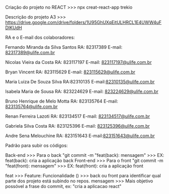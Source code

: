 Criação do projeto no REACT >>> npx creat-react-app trekio

Descrição do projeto A3 >>> https://drive.google.com/drive/folders/1U95GhUXqEitULHRCL1E4UWW4uFDIKUdH

RA e o E-mail dos colaboradores:

Fernando Miranda da Silva Santos 
RA: 82317389
E-mail: 82317389@ulife.com.br

Nicolas Vieira da Costa
RA: 823117197
E-mail: 823117197@ulife.com.br

Bryan Vincent 
RA: 823115629
E-mail: 823115629@ulife.com.br

Maria Luiza De Souza Silva 
RA:82310135
E-mail:82310135@ulife.com.br

Isabela Maria de Sousa
RA: 823224629
E-mail: 823224629@ulife.com.br

Bruno Henrique de Melo Motta 
RA: 823135764
E-mail: 823135764@ulife.com.br

Renan Ferreira Lazoti
RA: 823134517
E-mail: 823134517@ulife.com.br

Gabriela Silva Costa
RA: 823125396
E-mail: 823125396@ulife.com.br

Andre Sena Melouchine 
RA: 823151643
E-mail:823151643@ulife.com.br


Padrão para subir os códigos:

Back-end >>> Para o back "git commit -m "feat(back): mensagem" >>> EX: feat(back): cria a aplicação back
Front-end >>> Para o front "git commit -m "feat(front): mensagem" >>> EX: feat(front): cria a aplicação front

feat >>> Feature: Funcionalidade
() >>> back ou front para identificar qual parte dos projeto está subindo no repos.
mensagem >>> Mais objetivo possóvel a frase do commit, ex: "cria a aplicacao react"
